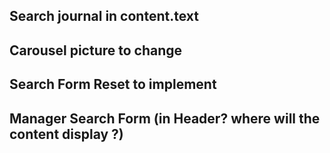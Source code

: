 ## Search journal in content.text

## Carousel picture to change

## Search Form Reset to implement

## Manager Search Form (in Header? where will the content display ?)
